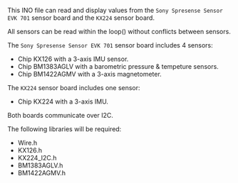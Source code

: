 This INO file can read and display values from the
`Sony Spresense Sensor EVK 701` sensor board and the `KX224` sensor board.

All sensors can be read within the loop() without conflicts between sensors.

The `Sony Spresense Sensor EVK 701` sensor board includes 4 sensors:
* Chip KX126 with a 3-axis IMU sensor.
* Chip BM1383AGLV with a barometric pressure & tempeture sensors.
* Chip BM1422AGMV with a 3-axis magnetometer.

The `KX224` sensor board includes one sensor:
* Chip KX224 with a 3-axis IMU.

Both boards communicate over I2C.

The following libraries will be required:
* Wire.h
* KX126.h
* KX224_I2C.h
* BM1383AGLV.h
* BM1422AGMV.h
